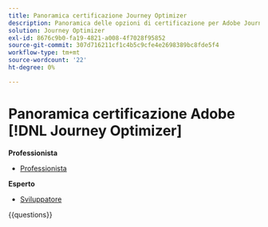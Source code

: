 ```yaml
---
title: Panoramica certificazione Journey Optimizer
description: Panoramica delle opzioni di certificazione per Adobe Journey Optimizer
solution: Journey Optimizer
exl-id: 8676c9b0-fa19-4821-a008-4f7028f95852
source-git-commit: 307d716211cf1c4b5c9cfe4e2698389bc8fde5f4
workflow-type: tm+mt
source-wordcount: '22'
ht-degree: 0%

---
```


# Panoramica certificazione Adobe [!DNL Journey Optimizer]

**Professionista**

* [Professionista](https://certification.adobe.com/certification/aem-business-practitioner-professional)<!--AD0-E607-->

**Esperto**

* [Sviluppatore](https://certification.adobe.com/certification/journey-optimizer-developer-expert) <!--AD0-E606-->

{{questions}}

